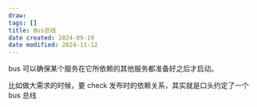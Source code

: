 ```yaml
---
draw:
tags: []
title: Bus总线
date created: 2024-09-19
date modified: 2024-11-12
---
```


bus 可以确保某个服务在它所依赖的其他服务都准备好之后才启动。

比如做大需求的时候，要 check 发布时的依赖关系，其实就是口头约定了一个 bus 总线

